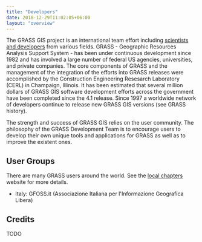 ```yaml
---
title: "Developers"
date: 2018-12-29T11:02:05+06:00
layout: "overview"
---
```


The GRASS GIS project is an international team effort including [scientists and developers](https://grasswiki.osgeo.org/wiki/Team) from various fields. GRASS - Geographic Resources Analysis Support System - has been under continuous development since 1982 and has involved a large number of federal US agencies, universities, and private companies. The core components of GRASS and the management of the integration of the efforts into GRASS releases were accomplished by the Construction Engineering Resesarch Laboratory (CERL) in Champaign, Illinois. It has been estimated that several million dollars of GRASS GIS software development efforts across the government have been completed since the 4.1 release. Since 1997 a worldwide network of developers continue to release new GRASS GIS versions (see GRASS history).

The strength and success of GRASS GIS relies on the user community. The philosophy of the GRASS Development Team is to encourage users to develop their own unique tools and applications for GRASS as well as to improve the existent ones.

## User Groups

There are many GRASS users around the world. See the [local chapters](https://www.osgeo.org/local-chapters/) website for more details.
- Italy: GFOSS.it (Associazione Italiana per l'Informazione Geografica Libera)
## Credits

TODO
